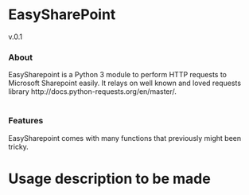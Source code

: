 <H1>EasySharePoint</H1>
<p>v.0.1</p>


<h3>About</h3>
EasySharepoint is a Python 3 module to perform HTTP requests to Microsoft Sharepoint easily.
It relays on well known and loved requests library <url>http://docs.python-requests.org/en/master/</url>.
<br>
<br>
<h3>Features</h3>
EasySharepoint comes with many functions that previously might been tricky.


# Usage description to be made




